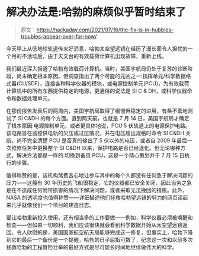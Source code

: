 # 解决办法是:哈勃的麻烦似乎暂时结束了

> 原文：<https://hackaday.com/2021/07/16/the-fix-is-in-hubbles-troubles-appear-over-for-now/>

今天早上从低地球轨道传来好消息，哈勃太空望远镜在经历了漫长而令人担忧的一个月的不活动后，由于天文台的有效载荷计算机出现故障，重新上线。

我们最近深入报道了哈勃有效载荷计算机。当时，美国宇航局仍处于复苏的诊断阶段，尚未确定根本原因。但调查指出了两个可能的元凶之一:指挥单元/科学数据格式器(CU/SDF)，连接各种科学仪器的模块，或电源控制单元(PCU)，为有效载荷计算机中的所有东西提供稳定的电源，更通俗的说法是 SI C & DH，或科学仪器命令和数据处理单元。

在那份报告发表后的两周内，美国宇航局取得了缓慢但稳定的进展，有条不紊地测试了 SI C&DH 的每个方面。直到两天前，也就是 7 月 14 日，美国宇航局才确定了根本原因:电源控制单元，或者更具体地说，PCU 5 伏轨道上的电源保护电路。该电路旨在监控供电轨的欠压或过压情况，并在电压超出规格时命令 SI C&DH 关断。尚不完全清楚 PCU 是否真的输出了 5 伏以外的电压，或者自 2009 年最后一次维修任务中更换整个 SI C&DH 以来，保护电路是否已经退化。但无论哪种方式，解决方法都是一样的:切换到备用 PCU，这是一个精心策划并于 7 月 15 日执行的步骤。

值得称赞的是，该机构煞费苦心地让参与其中的每个人都没有任何急于解决问题的压力——这艘有 30 年历史的飞船很稳定，它的仪器都已安全关闭，因此当务之急是在不造成任何附带损害的情况下解决问题，或者采取无法挽回的措施。此外，NASA 的透明度也值得称赞——详细描述他们拯救哈勃望远镜的努力的网页读起来几乎就像我们一个项目的建造日志。

要让哈勃重新投入使用，还有相当多的工作要做——例如，科学仪器必须被唤醒和检查——但如果一切顺利，我们应该很快就会看到科学数据开始从太空望远镜返回。令人欣慰的是，美国国家航空航天局能够完成这一修复，但事实上，哈勃下降到它的最后一个备份是一个提醒，哈勃的日子屈指可数了，纪念这一次和以前多次拯救哈勃的工程冒险壮举的最好方式是尽可能长时间地继续做伟大的科学。